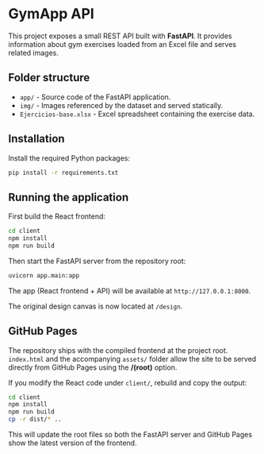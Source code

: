 # GymApp API

This project exposes a small REST API built with **FastAPI**. It provides information about gym exercises loaded from an Excel file and serves related images.

## Folder structure

- `app/` - Source code of the FastAPI application.
- `img/` - Images referenced by the dataset and served statically.
- `Ejercicios-base.xlsx` - Excel spreadsheet containing the exercise data.

## Installation

Install the required Python packages:

```bash
pip install -r requirements.txt
```

## Running the application

First build the React frontend:

```bash
cd client
npm install
npm run build
```

Then start the FastAPI server from the repository root:

```bash
uvicorn app.main:app
```

The app (React frontend + API) will be available at `http://127.0.0.1:8000`.

The original design canvas is now located at `/design`.

## GitHub Pages

The repository ships with the compiled frontend at the project root.
`index.html` and the accompanying `assets/` folder allow the site to be
served directly from GitHub Pages using the **/(root)** option.

If you modify the React code under `client/`, rebuild and copy the output:

```bash
cd client
npm install
npm run build
cp -r dist/* ..
```

This will update the root files so both the FastAPI server and GitHub Pages
show the latest version of the frontend.
